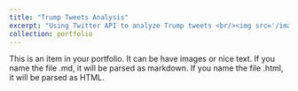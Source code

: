 ```yaml
---
title: "Trump Tweets Analysis"
excerpt: "Using Twitter API to analyze Trump tweets <br/><img src='/images/trump_tweets.jpeg' sizes="500x300">"
collection: portfolio
---
```


This is an item in your portfolio. It can be have images or nice text. If you name the file .md, it will be parsed as markdown. If you name the file .html, it will be parsed as HTML. 
